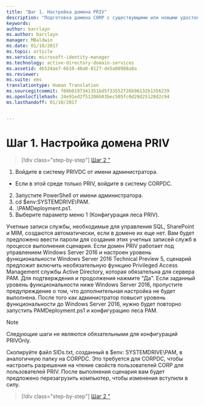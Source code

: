 ```yaml
---
title: "Шаг 1. Настройка домена PRIV"
description: "Подготовка домена CORP с существующими или новыми удостоверениями, которыми будет управлять диспетчер привилегированных удостоверений, с использованием скриптов"
keywords: 
author: barclayn
ms.author: barclayn
manager: MBaldwin
ms.date: 01/10/2017
ms.topic: article
ms.service: microsoft-identity-manager
ms.technology: active-directory-domain-services
ms.assetid: 4b524ae7-6610-40a0-8127-de5a08988a8a
ms.reviewer: 
ms.suite: ems
translationtype: Human Translation
ms.sourcegitcommit: f08b0197341351bd5f33552f26b96132b1356239
ms.openlocfilehash: 24e91ed2f51206b03bec505fc0d28d25128d2c94
ms.lasthandoff: 01/10/2017


---
```

# <a name="step-1-configuring-the-priv-domain"></a>Шаг 1. Настройка домена PRIV

>[!div class="step-by-step"]
[Шаг 2 "](sp1-step2-configuring-corp-domain.md)

1. Войдите в систему PRIVDC от имени администратора.
  * Если в этой среде только PRIV, войдите в систему CORPDC.
2. Запустите PowerShell от имени администратора.
3. cd $env:SYSTEMDRIVE\PAM.
4. .\PAMDeployment.ps1.
5. Выберите параметр меню 1 (Конфигурация леса PRIV).


Учетные записи службы, необходимые для управления SQL, SharePoint и MIM, создаются автоматически, если в домене их еще нет. Вам будет предложено ввести пароли для создания этих учетных записей служб в процессе выполнения сценария.
Если домен PRIV работает под управлением Windows Server 2016 и настроен уровень функциональности Windows Server 2016 Technical Preview 5, сценарий предложит включить необязательную функцию Privileged Access Management службы Active Directory, которая обязательна для сервера PAM. Для подтверждения и продолжения нажмите "Да".
Если заданный уровень функциональности ниже Windows Server 2016, пропустите предупреждение о том, что дополнительная настройка не будет выполнена. После того как администратор повысит уровень функциональности до Windows Server 2016, нужно будет повторно запустить PAMDeployment.ps1 и конфигурацию леса PAM.

>[!NOTE]
>Следующие шаги не являются обязательными для конфигураций PRIVOnly.

Скопируйте файл SIDs.txt, созданный в $env: SYSTEMDRIVE\PAM, в аналогичную папку на CORPDC. Это требуется для CORPDC, чтобы настроить разрешения на чтение свойств пользователей CORP для пользователей PRIV.
После выполнения сценария вам будет предложено перезагрузить компьютер, чтобы изменения вступили в силу.

>[!div class="step-by-step"]
[Шаг 2 "](sp1-step2-configuring-corp-domain.md)

